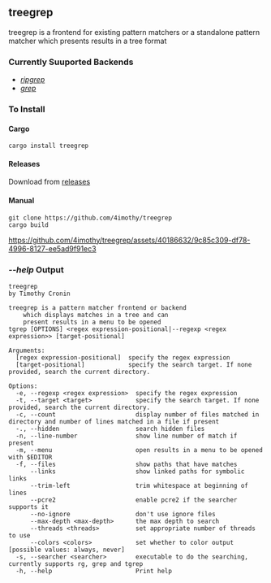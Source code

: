## treegrep

treegrep is a frontend for existing pattern matchers or a standalone pattern matcher which presents results in a tree format

### Currently Suuported Backends
- *[ripgrep](https://github.com/BurntSushi/ripgrep)*
- *[grep](https://en.wikipedia.org/wiki/Grep)*

### To Install
#### Cargo
```cargo install treegrep```
#### Releases
Download from [releases](https://github.com/4imothy/treegrep/releases/)
#### Manual
```
git clone https://github.com/4imothy/treegrep
cargo build
```

https://github.com/4imothy/treegrep/assets/40186632/9c85c309-df78-4996-8127-ee5ad9f91ec3


### *--help* Output
```
treegrep
by Timothy Cronin

treegrep is a pattern matcher frontend or backend
    which displays matches in a tree and can
    present results in a menu to be opened
tgrep [OPTIONS] <regex expression-positional|--regexp <regex expression>> [target-positional]

Arguments:
  [regex expression-positional]  specify the regex expression
  [target-positional]            specify the search target. If none provided, search the current directory.

Options:
  -e, --regexp <regex expression>  specify the regex expression
  -t, --target <target>            specify the search target. If none provided, search the current directory.
  -c, --count                      display number of files matched in directory and number of lines matched in a file if present
  -., --hidden                     search hidden files
  -n, --line-number                show line number of match if present
  -m, --menu                       open results in a menu to be opened with $EDITOR
  -f, --files                      show paths that have matches
      --links                      show linked paths for symbolic links
      --trim-left                  trim whitespace at beginning of lines
      --pcre2                      enable pcre2 if the searcher supports it
      --no-ignore                  don't use ignore files
      --max-depth <max-depth>      the max depth to search
      --threads <threads>          set appropriate number of threads to use
      --colors <colors>            set whether to color output [possible values: always, never]
  -s, --searcher <searcher>        executable to do the searching, currently supports rg, grep and tgrep
  -h, --help                       Print help
```
